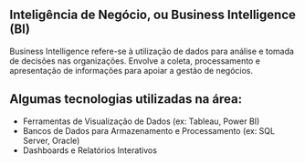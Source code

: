 ## Inteligência de Negócio, ou Business Intelligence (BI)

Business Intelligence refere-se à utilização de dados para análise e tomada de decisões nas organizações. Envolve a coleta, processamento e apresentação de informações para apoiar a gestão de negócios.

## Algumas tecnologias utilizadas na área:

-   Ferramentas de Visualização de Dados (ex: Tableau, Power BI)
-   Bancos de Dados para Armazenamento e Processamento (ex: SQL Server, Oracle)
-   Dashboards e Relatórios Interativos
